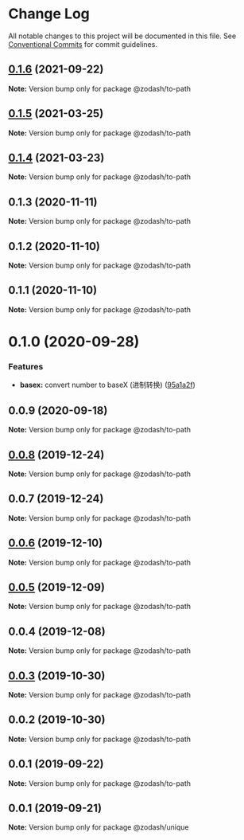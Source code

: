 # Change Log

All notable changes to this project will be documented in this file.
See [Conventional Commits](https://conventionalcommits.org) for commit guidelines.

## [0.1.6](https://github.com/zcorky/zodash/compare/@zodash/to-path@0.1.5...@zodash/to-path@0.1.6) (2021-09-22)

**Note:** Version bump only for package @zodash/to-path





## [0.1.5](https://github.com/zcorky/zodash/compare/@zodash/to-path@0.1.4...@zodash/to-path@0.1.5) (2021-03-25)

**Note:** Version bump only for package @zodash/to-path





## [0.1.4](https://github.com/zcorky/zodash/compare/@zodash/to-path@0.1.3...@zodash/to-path@0.1.4) (2021-03-23)

**Note:** Version bump only for package @zodash/to-path





## 0.1.3 (2020-11-11)

**Note:** Version bump only for package @zodash/to-path





## 0.1.2 (2020-11-10)

**Note:** Version bump only for package @zodash/to-path





## 0.1.1 (2020-11-10)

**Note:** Version bump only for package @zodash/to-path





# 0.1.0 (2020-09-28)


### Features

* **basex:** convert number to baseX (进制转换) ([95a1a2f](https://github.com/zcorky/zodash/commit/95a1a2f361d73de5caa3b8e297c1643e97e40983))





## 0.0.9 (2020-09-18)

**Note:** Version bump only for package @zodash/to-path





## [0.0.8](https://github.com/zcorky/zodash/compare/@zodash/to-path@0.0.7...@zodash/to-path@0.0.8) (2019-12-24)

**Note:** Version bump only for package @zodash/to-path





## 0.0.7 (2019-12-24)

**Note:** Version bump only for package @zodash/to-path





## [0.0.6](https://github.com/zcorky/zodash/compare/@zodash/to-path@0.0.5...@zodash/to-path@0.0.6) (2019-12-10)

**Note:** Version bump only for package @zodash/to-path





## [0.0.5](https://github.com/zcorky/zodash/compare/@zodash/to-path@0.0.4...@zodash/to-path@0.0.5) (2019-12-09)

**Note:** Version bump only for package @zodash/to-path





## 0.0.4 (2019-12-08)

**Note:** Version bump only for package @zodash/to-path





## [0.0.3](https://github.com/zcorky/zodash/compare/@zodash/to-path@0.0.2...@zodash/to-path@0.0.3) (2019-10-30)

**Note:** Version bump only for package @zodash/to-path





## 0.0.2 (2019-10-30)

**Note:** Version bump only for package @zodash/to-path





## 0.0.1 (2019-09-22)

**Note:** Version bump only for package @zodash/to-path





## 0.0.1 (2019-09-21)

**Note:** Version bump only for package @zodash/unique
